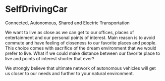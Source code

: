 # SelfDrivingCar
 Connected, Autonomous, Shared and Electric Transportation 

We want to live as close as we can get to our offices, places of entertainment and our personal points of interest. Main reason is to avoid commute and have feeling of closeness to our favorite places and people. This choice comes with sacrifice of the dream environment that we would prefer to live. What if we could make distance between our favorite place to live and points of interest shorter that ever? 

We strongly believe that ultimate network of autonomous vehicles will get us closer to our needs and further to your natural environment.
